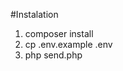 #Instalation

<ol>
<li>composer install</li>
<li>cp .env.example .env</li>
<li>php send.php</li>
</ol>